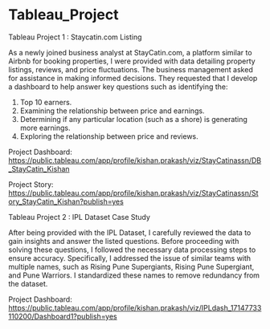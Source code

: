 # Tableau_Project

Tableau Project 1 : Staycatin.com Listing

As a newly joined business analyst at StayCatin.com, a platform similar to Airbnb for booking properties, I were provided with data detailing property listings, reviews, and price fluctuations. The business management asked for assistance in making informed decisions. They requested that I develop a dashboard to help answer key questions such as identifying the: 

1) Top 10 earners.
2) Examining the relationship between price and earnings.
3) Determining if any particular location (such as a shore) is generating more earnings.
4) Exploring the relationship between price and reviews.

Project Dashboard: https://public.tableau.com/app/profile/kishan.prakash/viz/StayCatinassn/DB_StayCatin_Kishan

Project Story: https://public.tableau.com/app/profile/kishan.prakash/viz/StayCatinassn/Story_StayCatin_Kishan?publish=yes


Tableau Project 2 : IPL Dataset Case Study

After being provided with the IPL Dataset, I carefully reviewed the data to gain insights and answer the listed questions. Before proceeding with solving these questions, I followed the necessary data processing steps to ensure accuracy. Specifically, I addressed the issue of similar teams with multiple names, such as Rising Pune Supergiants, Rising Pune Supergiant, and Pune Warriors. I standardized these names to remove redundancy from the dataset.

Project Dashboard: https://public.tableau.com/app/profile/kishan.prakash/viz/IPLdash_17147733110200/Dashboard1?publish=yes












